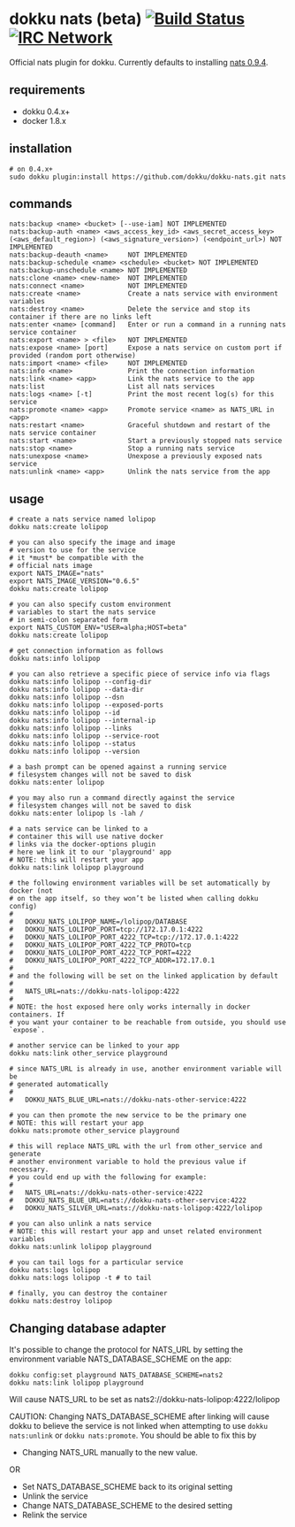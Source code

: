 # dokku nats (beta) [![Build Status](https://img.shields.io/travis/dokku/dokku-nats.svg?branch=master "Build Status")](https://travis-ci.org/dokku/dokku-nats) [![IRC Network](https://img.shields.io/badge/irc-freenode-blue.svg "IRC Freenode")](https://webchat.freenode.net/?channels=dokku)

Official nats plugin for dokku. Currently defaults to installing [nats 0.9.4](https://hub.docker.com/_/nats/).

## requirements

- dokku 0.4.x+
- docker 1.8.x

## installation

```shell
# on 0.4.x+
sudo dokku plugin:install https://github.com/dokku/dokku-nats.git nats
```

## commands

```
nats:backup <name> <bucket> [--use-iam] NOT IMPLEMENTED
nats:backup-auth <name> <aws_access_key_id> <aws_secret_access_key> (<aws_default_region>) (<aws_signature_version>) (<endpoint_url>) NOT IMPLEMENTED
nats:backup-deauth <name>     NOT IMPLEMENTED
nats:backup-schedule <name> <schedule> <bucket> NOT IMPLEMENTED
nats:backup-unschedule <name> NOT IMPLEMENTED
nats:clone <name> <new-name>  NOT IMPLEMENTED
nats:connect <name>           NOT IMPLEMENTED
nats:create <name>            Create a nats service with environment variables
nats:destroy <name>           Delete the service and stop its container if there are no links left
nats:enter <name> [command]   Enter or run a command in a running nats service container
nats:export <name> > <file>   NOT IMPLEMENTED
nats:expose <name> [port]     Expose a nats service on custom port if provided (random port otherwise)
nats:import <name> <file>     NOT IMPLEMENTED
nats:info <name>              Print the connection information
nats:link <name> <app>        Link the nats service to the app
nats:list                     List all nats services
nats:logs <name> [-t]         Print the most recent log(s) for this service
nats:promote <name> <app>     Promote service <name> as NATS_URL in <app>
nats:restart <name>           Graceful shutdown and restart of the nats service container
nats:start <name>             Start a previously stopped nats service
nats:stop <name>              Stop a running nats service
nats:unexpose <name>          Unexpose a previously exposed nats service
nats:unlink <name> <app>      Unlink the nats service from the app
```

## usage

```shell
# create a nats service named lolipop
dokku nats:create lolipop

# you can also specify the image and image
# version to use for the service
# it *must* be compatible with the
# official nats image
export NATS_IMAGE="nats"
export NATS_IMAGE_VERSION="0.6.5"
dokku nats:create lolipop

# you can also specify custom environment
# variables to start the nats service
# in semi-colon separated form
export NATS_CUSTOM_ENV="USER=alpha;HOST=beta"
dokku nats:create lolipop

# get connection information as follows
dokku nats:info lolipop

# you can also retrieve a specific piece of service info via flags
dokku nats:info lolipop --config-dir
dokku nats:info lolipop --data-dir
dokku nats:info lolipop --dsn
dokku nats:info lolipop --exposed-ports
dokku nats:info lolipop --id
dokku nats:info lolipop --internal-ip
dokku nats:info lolipop --links
dokku nats:info lolipop --service-root
dokku nats:info lolipop --status
dokku nats:info lolipop --version

# a bash prompt can be opened against a running service
# filesystem changes will not be saved to disk
dokku nats:enter lolipop

# you may also run a command directly against the service
# filesystem changes will not be saved to disk
dokku nats:enter lolipop ls -lah /

# a nats service can be linked to a
# container this will use native docker
# links via the docker-options plugin
# here we link it to our 'playground' app
# NOTE: this will restart your app
dokku nats:link lolipop playground

# the following environment variables will be set automatically by docker (not
# on the app itself, so they won’t be listed when calling dokku config)
#
#   DOKKU_NATS_LOLIPOP_NAME=/lolipop/DATABASE
#   DOKKU_NATS_LOLIPOP_PORT=tcp://172.17.0.1:4222
#   DOKKU_NATS_LOLIPOP_PORT_4222_TCP=tcp://172.17.0.1:4222
#   DOKKU_NATS_LOLIPOP_PORT_4222_TCP_PROTO=tcp
#   DOKKU_NATS_LOLIPOP_PORT_4222_TCP_PORT=4222
#   DOKKU_NATS_LOLIPOP_PORT_4222_TCP_ADDR=172.17.0.1
#
# and the following will be set on the linked application by default
#
#   NATS_URL=nats://dokku-nats-lolipop:4222
#
# NOTE: the host exposed here only works internally in docker containers. If
# you want your container to be reachable from outside, you should use `expose`.

# another service can be linked to your app
dokku nats:link other_service playground

# since NATS_URL is already in use, another environment variable will be
# generated automatically
#
#   DOKKU_NATS_BLUE_URL=nats://dokku-nats-other-service:4222

# you can then promote the new service to be the primary one
# NOTE: this will restart your app
dokku nats:promote other_service playground

# this will replace NATS_URL with the url from other_service and generate
# another environment variable to hold the previous value if necessary.
# you could end up with the following for example:
#
#   NATS_URL=nats://dokku-nats-other-service:4222
#   DOKKU_NATS_BLUE_URL=nats://dokku-nats-other-service:4222
#   DOKKU_NATS_SILVER_URL=nats://dokku-nats-lolipop:4222/lolipop

# you can also unlink a nats service
# NOTE: this will restart your app and unset related environment variables
dokku nats:unlink lolipop playground

# you can tail logs for a particular service
dokku nats:logs lolipop
dokku nats:logs lolipop -t # to tail

# finally, you can destroy the container
dokku nats:destroy lolipop
```

## Changing database adapter

It's possible to change the protocol for NATS_URL by setting
the environment variable NATS_DATABASE_SCHEME on the app:

```
dokku config:set playground NATS_DATABASE_SCHEME=nats2
dokku nats:link lolipop playground
```

Will cause NATS_URL to be set as
nats2://dokku-nats-lolipop:4222/lolipop

CAUTION: Changing NATS_DATABASE_SCHEME after linking will cause dokku to
believe the service is not linked when attempting to use `dokku nats:unlink`
or `dokku nats:promote`.
You should be able to fix this by

- Changing NATS_URL manually to the new value.

OR

- Set NATS_DATABASE_SCHEME back to its original setting
- Unlink the service
- Change NATS_DATABASE_SCHEME to the desired setting
- Relink the service
